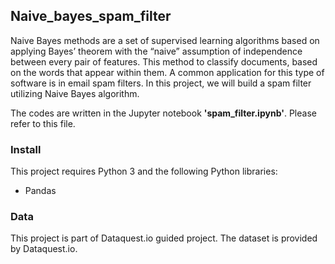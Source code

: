 ## Naive_bayes_spam_filter

Naive Bayes methods are a set of supervised learning algorithms based on applying Bayes’ theorem with the “naive” assumption of independence between every pair of features. This method to classify documents, based on the words that appear within them. A common application for this type of software is in email spam filters. In this project, we will build a spam filter utilizing Naive Bayes algorithm.  

The codes are written in the Jupyter notebook **'spam_filter.ipynb'**. Please refer to this file. 

### Install
This project requires Python 3 and the following Python libraries:
- Pandas 

### Data
This project is part of Dataquest.io guided project. The dataset is provided by Dataquest.io.
